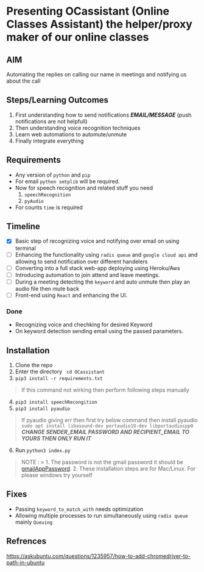 # Presenting OCassistant (Online Classes Assistant) the helper/proxy maker  of our online classes

## AIM
Automating the replies on calling our name in meetings and notifying us about the call

## Steps/Learning Outcomes
1. First understanding how to send notifications ***EMAIL/MESSAGE*** (push notifications are not helpfull)
2. Then understanding voice recognition techniques
3. Learn web automations to automute/unmute
4. Finally integrate everything

## Requirements
- Any version of `python` and `pip`
- For email `python smtplib` will be required.
- Now for speech recognition and related stuff you need
    1. `speechRecognition`
    3. `pyAudio`
- For counts `time` is required
## Timeline  
- [x] Basic step of recognizing voice and notifying over email on using terminal
- [ ] Enhancing the functionality using `radis queue` and `google cloud api` and allowing to send notification over different handelers
- [ ] Converting into a full stack web-app deploying using Heroku/Aws
- [ ]  Introducing automation to join attend and leave meetings.
- [ ] During a meeting detecting the `keyword` and auto unmute then play an audio file then mute back 
- [ ] Front-end using `React` and enhancing the UI.
### Done
- Recognizing voice and chechking for desired Keyword
- On keyword detection sending email using the passed parameters.

## Installation 
1. Clone the repo
2. Enter the directory ` cd OCassistant`
3. `pip3 install -r requirements.txt`
> If this command not wirking then perform following steps manually
4. `pip3 install speechRecongition`
5. `pip3 install pyaudio`
> If pyaudio giving err then first try below command then install pyaudio `sudo apt install libasound-dev portaudio19-dev libportaudiocpp0`
***CHANGE SENDER_EMAIL PASSWORD AND RECIPIENT_EMAIL TO YOURS THEN ONLY RUN IT***
6. Run `python3 index.py`
> NOTE : > 1. The password is not the gmail password it should be [gmailAppPassword](https://support.google.com/accounts/answer/185833?hl=en). 
>  2. These installation steps are for Mac/Linux. For please windows try yourself 

## Fixes
- Passing `keyword_to_match_with` needs optimization
- Allowing multiple processes to run simultaneously using `radis queue` mainly `Queuing` 
## Refrences
https://askubuntu.com/questions/1235957/how-to-add-chromedriver-to-path-in-ubuntu
